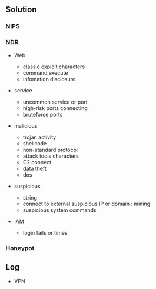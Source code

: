 ## Solution
### NIPS
  
### NDR
- Web
  - classic exploit characters
  - command execute
  - infomation disclosure
  
  
- service
  - uncommon service or port
  - high-risk ports connecting
  - bruteforce ports
  
- malicious
  - trojan activity
  - shellcode
  - non-standard protocol
  - attack tools characters
  - C2 connect 
  - data theft
  - dos

- suspicious
  - string
  - connect to external suspicious IP or domain : mining 
  - suspicious system commands


- IAM
  - login fails or times
  

### Honeypot

## Log
- VPN 
